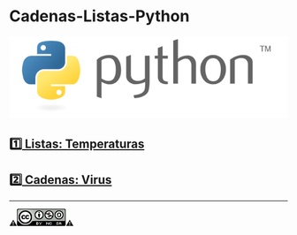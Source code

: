 # Cadenas-Listas-Python
![header.png](https://github.com/kikelopser/Cadenas-Listas-Python/blob/main/Imagenes/header.png)

## [:one: Listas: Temperaturas](https://github.com/kikelopser/tarea-chocolatey/blob/main/Paginas/explicacion.md) 
## [:two: Cadenas: Virus](https://github.com/kikelopser/tarea-chocolatey/blob/main/Paginas/instalacion.md)

-----------------
:warning:![LICENCIA](https://github.com/kikelopser/tarea-chocolatey/blob/main/Imagenes/licencia.png):warning:
